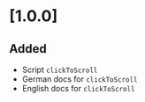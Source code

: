 # [1.0.0]

## Added

- Script `clickToScroll`
- German docs for `clickToScroll`
- English docs for `clickToScroll`

